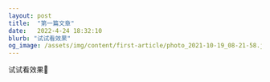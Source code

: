 ```yaml
---
layout: post
title:  "第一篇文章"
date:   2022-4-24 18:32:10
blurb: "试试看效果"
og_image: /assets/img/content/first-article/photo_2021-10-19_08-21-58.jpg
---
```


<p>试试看效果🥰</p>
